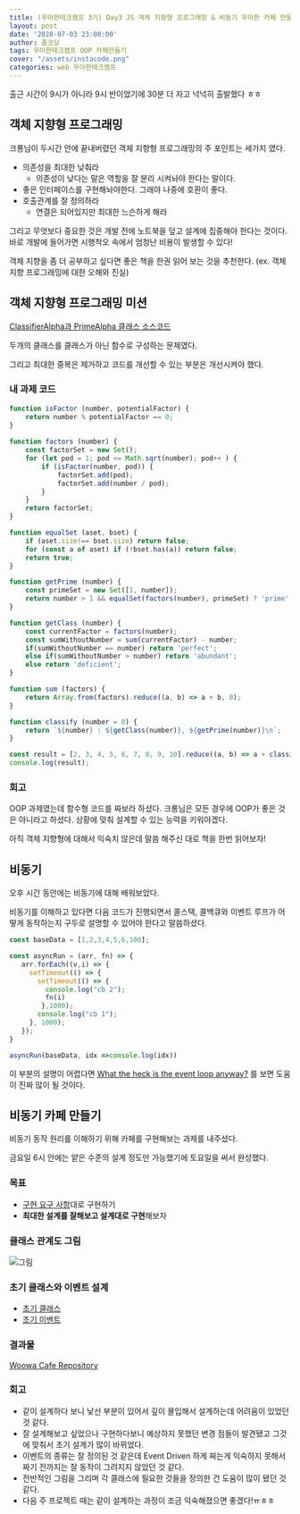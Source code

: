 ```yaml
---
title: (우아한테크캠프 3기) Day3 JS 객체 지향형 프로그래밍 & 비동기 우아한 카페 만들기
layout: post
date: '2020-07-03 23:00:00'
author: 줌코딩
tags: 우아한테크캠프 OOP 카페만들기
cover: "/assets/instacode.png"
categories: web 우아한테크캠프
---
```


출근 시간이 9시가 아니라 9시 반이었기에 30분 더 자고 넉넉히 출발했다 ㅎㅎ

## 객체 지향형 프로그래밍

크롱님이 두시간 안에 끝내버렸던 객체 지향형 프로그래밍의 주 포인트는 세가지 였다.

- 의존성을 최대한 낮춰라
    - 의존성이 낮다는 말은 역할을 잘 분리 시켜놔야 한다는 말이다.
- 좋은 인터페이스를 구현해놔야한다. 그래야 나중에 호환이 좋다.
- 호출관계를 잘 정의하라
    - 연결은 되어있지만 최대한 느슨하게 해라

그리고 무엇보다 중요한 것은 개발 전에 노트북을 덮고 설계에 집중해야 한다는 것이다. 바로 개발에 들어가면 시행착오 속에서 엄청난 비용이 발생할 수 있다!

객체 지향을 좀 더 공부하고 싶다면 좋은 책을 한권 읽어 보는 것을 추천한다. (ex. 객체지향 프로그래밍에 대한 오해와 진실)

## 객체 지향형 프로그래밍 미션

[ClassifierAlpha과 PrimeAlpha 클래스 소스코드](https://gist.github.com/crongro/61d3126778c34c0667a5ed81af5d1a17)

두개의 클래스를 클래스가 아닌 함수로 구성하는 문제였다.

그리고 최대한 중복은 제거하고 코드를 개선할 수 있는 부분은 개선시켜야 했다.

### 내 과제 코드

```jsx
function isFactor (number, potentialFactor) {
    return number % potentialFactor == 0;
}
    
function factors (number) {
    const factorSet = new Set();
    for (let pod = 1; pod <= Math.sqrt(number); pod++ ) {
        if (isFactor(number, pod)) {
            factorSet.add(pod);
            factorSet.add(number / pod);
        }
    }
    return factorSet;
}

function equalSet (aset, bset) {
    if (aset.size!== bset.size) return false;
    for (const a of aset) if (!bset.has(a)) return false;
    return true;
}

function getPrime (number) {
    const primeSet = new Set([1, number]);
    return number > 1 && equalSet(factors(number), primeSet) ? 'prime' : '';
}

function getClass (number) {
    const currentFactor = factors(number);
    const sumWithoutNumber = sum(currentFactor) - number;
    if(sumWithoutNumber == number) return 'perfect';
    else if(sumWithoutNumber > number) return 'abundant';
    else return 'deficient';
}

function sum (factors) {
    return Array.from(factors).reduce((a, b) => a + b, 0);
}

function classify (number = 0) {
    return `${number} : ${getClass(number)}, ${getPrime(number)}\n`;
}

const result = [2, 3, 4, 5, 6, 7, 8, 9, 10].reduce((a, b) => a + classify(b), '');
console.log(result);
```

### 회고

OOP 과제였는데 함수형 코드를 짜보라 하셨다. 크롱님은 모든 경우에 OOP가 좋은 것은 아니라고 하셨다. 상황에 맞춰 설계할 수 있는 능력을 키워야겠다. 

아직 객체 지향형에 대해서 익숙치 않은데 말씀 해주신 대로 책을 한번 읽어보자!

## 비동기

오후 시간 동안에는 비동기에 대해 배워보았다. 

비동기를 이해하고 있다면 다음 코드가 진행되면서 콜스택, 콜백큐와 이벤트 루프가 어떻게 동작하는지  구두로 설명할 수 있어야 한다고 말씀하셨다.

```jsx
const baseData = [1,2,3,4,5,6,100];

const asyncRun = (arr, fn) => {
   arr.forEach((v,i) => {
     setTimeout(() => {
       setTimeout(() => {
         console.log("cb 2");
         fn(i)
        },1000);
       console.log("cb 1");
     }, 1000);
   });
}

asyncRun(baseData, idx =>console.log(idx))
```

이 부분의 설명이 어렵다면 [What the heck is the event loop anyway?](https://www.youtube.com/watch?v=8aGhZQkoFbQ) 를 보면 도움이 진짜 많이 될 것이다.

## 비동기 카페 만들기

비동기 동작 원리를 이해하기 위해 카페를 구현해보는 과제를 내주셨다. 

금요일 6시 안에는 얕은 수준의 설계 정도만 가능했기에 토요일을 써서 완성했다.

### 목표

- [구현 요구 사항](https://github.com/woowa-techcamp-2020/Woowa-Cafe/issues/1)대로 구현하기
- **최대한 설계를 잘해보고 설계대로 구현**해보자

### 클래스 관계도 그림

![그림](/assets/woowa-tech-camp-day-3-diagram.HEIC)

### 초기 클래스와 이벤트 설계

- [초기 클래스](https://github.com/woowa-techcamp-2020/Woowa-Cafe/issues/3)
- [초기 이벤트](https://github.com/woowa-techcamp-2020/Woowa-Cafe/issues/2)

### 결과물

[Woowa Cafe Repository](https://github.com/woowa-techcamp-2020/Woowa-Cafe)

### 회고

- 같이 설계하다 보니 낯선 부분이 있어서 깊이 몰입해서 설계하는데 어려움이 있었던 것 같다.
- 잘 설계해보고 싶었으나 구현하다보니 예상하지 못했던 변경 점들이 발견됐고 그것에 맞춰서 초기 설계가 많이 바뀌었다.
- 이벤트의 종류는 잘 정의된 것 같은데 Event Driven 하게 짜는게 익숙하지 못해서 짜기 전까지는 잘 동작이 그려지지 않았던 것 같다.
- 전반적인 그림을 그리며 각 클래스에 필요한 것들을 정의한 건 도움이 많이 됐던 것 같다.
- 다음 주 프로젝트 때는 같이 설계하는 과정이 조금 익숙해졌으면 좋겠다!ㅠㅎㅎ